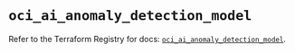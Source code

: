 # `oci_ai_anomaly_detection_model`

Refer to the Terraform Registry for docs: [`oci_ai_anomaly_detection_model`](https://registry.terraform.io/providers/oracle/oci/6.37.0/docs/resources/ai_anomaly_detection_model).
